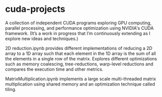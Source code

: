 # cuda-projects
A collection of independent CUDA programs exploring GPU computing, parallel processing, and performance optimization using NVIDIA's CUDA framework. (It’s a work in progress that I’m continuously extending as I explore new ideas and techniques.)

2D reduction.ipynb provides different implementations of reducing a 2D array to a 1D array such that each element in the 1D array is the sum of all the elements in a single row of the matrix. Explores different optimizations such as memory coalescing, tree-reductions, warp-level reductions and compares the execution time and other metrics.

MatrixMultiplication.ipynb implements a large scale multi-threaded matrix multiplication using shared memory and an optimization technique called tiling.


